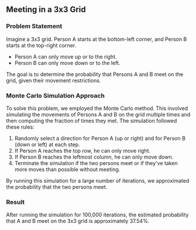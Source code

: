 ## Meeting in a 3x3 Grid

### Problem Statement

Imagine a 3x3 grid. Person A starts at the bottom-left corner, and Person B starts at the top-right corner. 

- Person A can only move up or to the right.
- Person B can only move down or to the left.

The goal is to determine the probability that Persons A and B meet on the grid, given their movement restrictions.

### Monte Carlo Simulation Approach

To solve this problem, we employed the Monte Carlo method. This involved simulating the movements of Persons A and B on the grid multiple times and then computing the fraction of times they met. The simulation followed these rules:

1. Randomly select a direction for Person A (up or right) and for Person B (down or left) at each step.
2. If Person A reaches the top row, he can only move right.
3. If Person B reaches the leftmost column, he can only move down.
4. Terminate the simulation if the two persons meet or if they've taken more moves than possible without meeting.

By running this simulation for a large number of iterations, we approximated the probability that the two persons meet.

### Result

After running the simulation for 100,000 iterations, the estimated probability that A and B meet on the 3x3 grid is approximately 37.54%.
